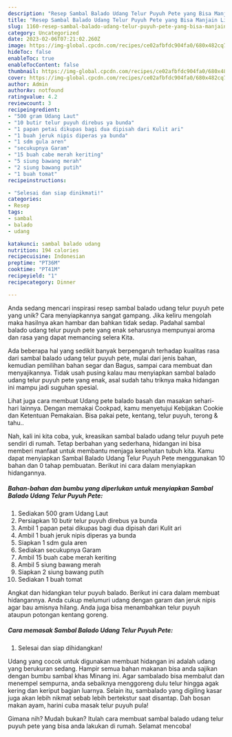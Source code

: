 ```yaml
---
description: "Resep Sambal Balado Udang Telur Puyuh Pete yang Bisa Manjain Lidah"
title: "Resep Sambal Balado Udang Telur Puyuh Pete yang Bisa Manjain Lidah"
slug: 1160-resep-sambal-balado-udang-telur-puyuh-pete-yang-bisa-manjain-lidah
category: Uncategorized
date: 2023-02-06T07:21:02.260Z
image: https://img-global.cpcdn.com/recipes/ce02afbfdc904fa0/680x482cq70/sambal-balado-udang-telur-puyuh-pete-foto-resep-utama.jpg
hideToc: false
enableToc: true
enableTocContent: false
thumbnail: https://img-global.cpcdn.com/recipes/ce02afbfdc904fa0/680x482cq70/sambal-balado-udang-telur-puyuh-pete-foto-resep-utama.jpg
cover: https://img-global.cpcdn.com/recipes/ce02afbfdc904fa0/680x482cq70/sambal-balado-udang-telur-puyuh-pete-foto-resep-utama.jpg
author: Admin
authorAv: notfound
ratingvalue: 4.2
reviewcount: 3
recipeingredient:
- "500 gram Udang Laut"
- "10 butir telur puyuh direbus ya bunda"
- "1 papan petai dikupas bagi dua dipisah dari Kulit ari"
- "1 buah jeruk nipis diperas ya bunda"
- "1 sdm gula aren"
- "secukupnya Garam"
- "15 buah cabe merah keriting"
- "5 siung bawang merah"
- "2 siung bawang putih"
- "1 buah tomat"
recipeinstructions:

- "Selesai dan siap dinikmati!"
categories:
- Resep
tags:
- sambal
- balado
- udang

katakunci: sambal balado udang 
nutrition: 194 calories
recipecuisine: Indonesian
preptime: "PT36M"
cooktime: "PT41M"
recipeyield: "1"
recipecategory: Dinner

---
```





Anda sedang mencari inspirasi resep sambal balado udang telur puyuh pete yang unik? Cara menyiapkannya sangat gampang. Jika keliru mengolah maka hasilnya akan hambar dan bahkan tidak sedap. Padahal sambal balado udang telur puyuh pete yang enak seharusnya mempunyai aroma dan rasa yang dapat memancing selera Kita.





Ada beberapa hal yang sedikit banyak berpengaruh terhadap kualitas rasa dari sambal balado udang telur puyuh pete, mulai dari jenis bahan, kemudian pemilihan bahan segar dan Bagus, sampai cara membuat dan menyajikannya. Tidak usah pusing kalau mau menyiapkan sambal balado udang telur puyuh pete yang enak,      asal sudah tahu triknya maka hidangan ini mampu jadi suguhan spesial.














Lihat juga cara membuat Udang pete balado basah dan masakan sehari-hari lainnya. Dengan memakai Cookpad, kamu menyetujui Kebijakan Cookie dan Ketentuan Pemakaian. Bisa pakai pete, kentang, telur puyuh, terong &amp; tahu..






Nah, kali ini kita coba, yuk, kreasikan sambal balado udang telur puyuh pete sendiri di rumah. Tetap berbahan yang sederhana, hidangan ini bisa memberi manfaat untuk membantu menjaga kesehatan tubuh kita. Kamu dapat menyiapkan Sambal Balado Udang Telur Puyuh Pete menggunakan 10 bahan dan 0 tahap pembuatan. Berikut ini cara dalam menyiapkan hidangannya.

<!--inarticleads1-->

##### Bahan-bahan dan bumbu yang diperlukan untuk menyiapkan Sambal Balado Udang Telur Puyuh Pete:

1. Sediakan 500 gram Udang Laut
1. Persiapkan 10 butir telur puyuh direbus ya bunda
1. Ambil 1 papan petai dikupas bagi dua dipisah dari Kulit ari
1. Ambil 1 buah jeruk nipis diperas ya bunda
1. Siapkan 1 sdm gula aren
1. Sediakan secukupnya Garam
1. Ambil 15 buah cabe merah keriting
1. Ambil 5 siung bawang merah
1. Siapkan 2 siung bawang putih
1. Sediakan 1 buah tomat


Angkat dan hidangkan telur puyuh balado. Berikut ini cara dalam membuat hidangannya. Anda cukup melumuri udang dengan garam dan jeruk nipis agar bau amisnya hilang. Anda juga bisa menambahkan telur puyuh ataupun potongan kentang goreng. 

<!--inarticleads2-->

##### Cara memasak Sambal Balado Udang Telur Puyuh Pete:


1. Selesai dan siap dihidangkan!

Udang yang cocok untuk digunakan membuat hidangan ini adalah udang yang berukuran sedang. Hampir semua bahan makanan bisa anda sajikan dengan bumbu sambal khas Minang ini. Agar sambalado bisa membalut dan menempel sempurna, anda sebaiknya menggoreng dulu telur hingga agak kering dan keriput bagian luarnya. Selain itu, sambalado yang digiling kasar juga akan lebih nikmat sebab lebih bertekstur saat disantap. Dah bosan makan ayam, harini cuba masak telur puyuh pula! 

Gimana nih? Mudah bukan? Itulah cara membuat sambal balado udang telur puyuh pete yang bisa anda lakukan di rumah. Selamat mencoba!
